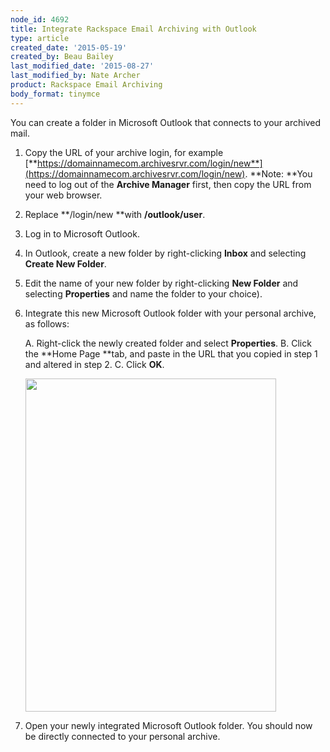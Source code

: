 ```yaml
---
node_id: 4692
title: Integrate Rackspace Email Archiving with Outlook
type: article
created_date: '2015-05-19'
created_by: Beau Bailey
last_modified_date: '2015-08-27'
last_modified_by: Nate Archer
product: Rackspace Email Archiving
body_format: tinymce
---
```


You can create a folder in Microsoft Outlook that connects to your
archived mail.

1.  Copy the URL of your archive login, for example
    [**https://domainnamecom.archivesrvr.com/login/new**](https://domainnamecom.archivesrvr.com/login/new).
    **Note: **You need to log out of the **Archive Manager** first, then
    copy the URL from your web browser.

2.  Replace **/login/new **with **/outlook/user**.

3.  Log in to Microsoft Outlook.

4.  In Outlook, create a new folder by right-clicking **Inbox** and
    selecting **Create New Folder**.

5.  Edit the name of your new folder by right-clicking **New Folder**
    and selecting **Properties** and name the folder to your choice).
6.  Integrate this new Microsoft Outlook folder with your personal
    archive, as follows:

    A.  Right-click the newly created folder and select **Properties**.
    B.  Click the **Home Page **tab, and paste in the URL that you
        copied in step 1 and altered in step 2.
    C.  Click **OK**.

    <img src="https://8026b2e3760e2433679c-fffceaebb8c6ee053c935e8915a3fbe7.ssl.cf2.rackcdn.com/field/image/Integrate%20Archiving%20with%20Outlook%201A.png" width="401" height="533" />

7.  Open your newly integrated Microsoft Outlook folder.
    You should now be directly connected to your personal archive.



